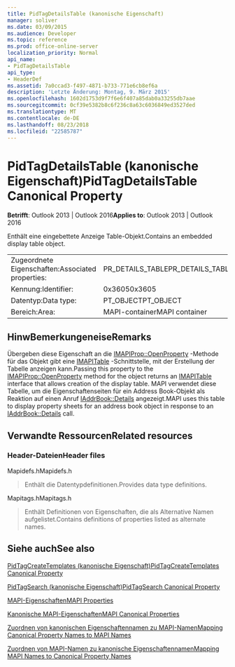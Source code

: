 ```yaml
---
title: PidTagDetailsTable (kanonische Eigenschaft)
manager: soliver
ms.date: 03/09/2015
ms.audience: Developer
ms.topic: reference
ms.prod: office-online-server
localization_priority: Normal
api_name:
- PidTagDetailsTable
api_type:
- HeaderDef
ms.assetid: 7a0ccad3-f497-4871-b733-771e6cb8ef6a
description: 'Letzte Änderung: Montag, 9. März 2015'
ms.openlocfilehash: 1602d1753d9f7f6e6f407a85dab0a33255db7aae
ms.sourcegitcommit: 0cf39e5382b8c6f236c8a63c6036849ed3527ded
ms.translationtype: MT
ms.contentlocale: de-DE
ms.lasthandoff: 08/23/2018
ms.locfileid: "22585787"
---
```

# <a name="pidtagdetailstable-canonical-property"></a><span data-ttu-id="8b394-103">PidTagDetailsTable (kanonische Eigenschaft)</span><span class="sxs-lookup"><span data-stu-id="8b394-103">PidTagDetailsTable Canonical Property</span></span>

  
  
<span data-ttu-id="8b394-104">**Betrifft**: Outlook 2013 | Outlook 2016</span><span class="sxs-lookup"><span data-stu-id="8b394-104">**Applies to**: Outlook 2013 | Outlook 2016</span></span> 
  
<span data-ttu-id="8b394-105">Enthält eine eingebettete Anzeige Table-Objekt.</span><span class="sxs-lookup"><span data-stu-id="8b394-105">Contains an embedded display table object.</span></span>
  
|||
|:-----|:-----|
|<span data-ttu-id="8b394-106">Zugeordnete Eigenschaften:</span><span class="sxs-lookup"><span data-stu-id="8b394-106">Associated properties:</span></span>  <br/> |<span data-ttu-id="8b394-107">PR_DETAILS_TABLE</span><span class="sxs-lookup"><span data-stu-id="8b394-107">PR_DETAILS_TABLE</span></span>  <br/> |
|<span data-ttu-id="8b394-108">Kennung:</span><span class="sxs-lookup"><span data-stu-id="8b394-108">Identifier:</span></span>  <br/> |<span data-ttu-id="8b394-109">0x3605</span><span class="sxs-lookup"><span data-stu-id="8b394-109">0x3605</span></span>  <br/> |
|<span data-ttu-id="8b394-110">Datentyp:</span><span class="sxs-lookup"><span data-stu-id="8b394-110">Data type:</span></span>  <br/> |<span data-ttu-id="8b394-111">PT_OBJECT</span><span class="sxs-lookup"><span data-stu-id="8b394-111">PT_OBJECT</span></span>  <br/> |
|<span data-ttu-id="8b394-112">Bereich:</span><span class="sxs-lookup"><span data-stu-id="8b394-112">Area:</span></span>  <br/> |<span data-ttu-id="8b394-113">MAPI-container</span><span class="sxs-lookup"><span data-stu-id="8b394-113">MAPI container</span></span>  <br/> |
   
## <a name="remarks"></a><span data-ttu-id="8b394-114">HinwBemerkungeneise</span><span class="sxs-lookup"><span data-stu-id="8b394-114">Remarks</span></span>

<span data-ttu-id="8b394-115">Übergeben diese Eigenschaft an die [IMAPIProp::OpenProperty](imapiprop-openproperty.md) -Methode für das Objekt gibt eine [IMAPITable](imapitableiunknown.md) -Schnittstelle, mit der Erstellung der Tabelle anzeigen kann.</span><span class="sxs-lookup"><span data-stu-id="8b394-115">Passing this property to the [IMAPIProp::OpenProperty](imapiprop-openproperty.md) method for the object returns an [IMAPITable](imapitableiunknown.md) interface that allows creation of the display table.</span></span> <span data-ttu-id="8b394-116">MAPI verwendet diese Tabelle, um die Eigenschaftenseiten für ein Address Book-Objekt als Reaktion auf einen Anruf [IAddrBook::Details](iaddrbook-details.md) angezeigt.</span><span class="sxs-lookup"><span data-stu-id="8b394-116">MAPI uses this table to display property sheets for an address book object in response to an [IAddrBook::Details](iaddrbook-details.md) call.</span></span> 
  
## <a name="related-resources"></a><span data-ttu-id="8b394-117">Verwandte Ressourcen</span><span class="sxs-lookup"><span data-stu-id="8b394-117">Related resources</span></span>

### <a name="header-files"></a><span data-ttu-id="8b394-118">Header-Dateien</span><span class="sxs-lookup"><span data-stu-id="8b394-118">Header files</span></span>

<span data-ttu-id="8b394-119">Mapidefs.h</span><span class="sxs-lookup"><span data-stu-id="8b394-119">Mapidefs.h</span></span>
  
> <span data-ttu-id="8b394-120">Enthält die Datentypdefinitionen.</span><span class="sxs-lookup"><span data-stu-id="8b394-120">Provides data type definitions.</span></span>
    
<span data-ttu-id="8b394-121">Mapitags.h</span><span class="sxs-lookup"><span data-stu-id="8b394-121">Mapitags.h</span></span>
  
> <span data-ttu-id="8b394-122">Enthält Definitionen von Eigenschaften, die als Alternative Namen aufgelistet.</span><span class="sxs-lookup"><span data-stu-id="8b394-122">Contains definitions of properties listed as alternate names.</span></span>
    
## <a name="see-also"></a><span data-ttu-id="8b394-123">Siehe auch</span><span class="sxs-lookup"><span data-stu-id="8b394-123">See also</span></span>



[<span data-ttu-id="8b394-124">PidTagCreateTemplates (kanonische Eigenschaft)</span><span class="sxs-lookup"><span data-stu-id="8b394-124">PidTagCreateTemplates Canonical Property</span></span>](pidtagcreatetemplates-canonical-property.md)
  
[<span data-ttu-id="8b394-125">PidTagSearch (kanonische Eigenschaft)</span><span class="sxs-lookup"><span data-stu-id="8b394-125">PidTagSearch Canonical Property</span></span>](pidtagsearch-canonical-property.md)


[<span data-ttu-id="8b394-126">MAPI-Eigenschaften</span><span class="sxs-lookup"><span data-stu-id="8b394-126">MAPI Properties</span></span>](mapi-properties.md)
  
[<span data-ttu-id="8b394-127">Kanonische MAPI-Eigenschaften</span><span class="sxs-lookup"><span data-stu-id="8b394-127">MAPI Canonical Properties</span></span>](mapi-canonical-properties.md)
  
[<span data-ttu-id="8b394-128">Zuordnen von kanonischen Eigenschaftennamen zu MAPI-Namen</span><span class="sxs-lookup"><span data-stu-id="8b394-128">Mapping Canonical Property Names to MAPI Names</span></span>](mapping-canonical-property-names-to-mapi-names.md)
  
[<span data-ttu-id="8b394-129">Zuordnen von MAPI-Namen zu kanonische Eigenschaftennamen</span><span class="sxs-lookup"><span data-stu-id="8b394-129">Mapping MAPI Names to Canonical Property Names</span></span>](mapping-mapi-names-to-canonical-property-names.md)

